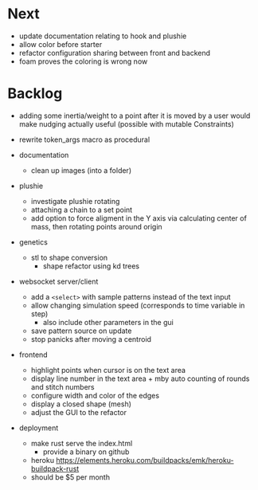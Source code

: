 # Next
- update documentation relating to hook and plushie
- allow color before starter
- refactor configuration sharing between front and backend
- foam proves the coloring is wrong now


# Backlog

- adding some inertia/weight to a point after it is moved by a user would make nudging actually useful (possible with mutable Constraints)

- rewrite token_args macro as procedural

- documentation
  - clean up images (into a folder)

- plushie
  - investigate plushie rotating
  - attaching a chain to a set point
  - add option to force aligment in the Y axis via calculating center of mass, then rotating points around origin

- genetics
  - stl to shape conversion
    - shape refactor using kd trees

- websocket server/client
  - add a `<select>` with sample patterns instead of the text input
  - allow changing simulation speed (corresponds to time variable in step)
    - also include other parameters in the gui
  - save pattern source on update
  - stop panicks after moving a centroid

- frontend
  - highlight points when cursor is on the text area
  - display line number in the text area + mby auto counting of rounds and stitch numbers
  - configure width and color of the edges
  - display a closed shape (mesh)
  - adjust the GUI to the refactor

- deployment
  - make rust serve the index.html
    - provide a binary on github
  - heroku https://elements.heroku.com/buildpacks/emk/heroku-buildpack-rust
  - should be $5 per month